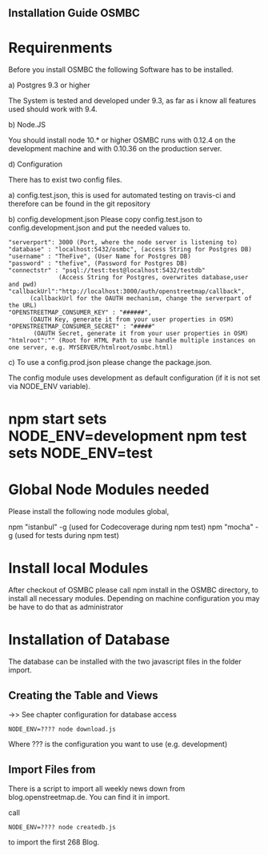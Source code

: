 ## Installation Guide OSMBC

# Requirenments

Before you install OSMBC the following Software has to be installed.

a) Postgres 9.3 or higher

The System is tested and developed under 9.3, as far as i know all features
used should work with 9.4.

b) Node.JS

You should install node 10.* or higher
OSMBC runs with 0.12.4 on the development machine and with 0.10.36 on the 
production server.



d) Configuration

There has to exist two config files.

a) config.test.json, this is used for automated testing on travis-ci and 
therefore can be found in the git repository

b) config.development.json 
Please copy config.test.json to config.development.json and put the needed values to.

    "serverport": 3000 (Port, where the node server is listening to)
    "database" : "localhost:5432/osmbc", (access String for Postgres DB)
    "username" : "TheFive", (User Name for Postgres DB)
    "password" : "thefive", (Password for Postgres DB)
    "connectstr" : "psql://test:test@localhost:5432/testdb"
                  (Access String for Postgres, overwrites database,user and pwd)
    "callbackUrl":"http://localhost:3000/auth/openstreetmap/callback",
          (callbackUrl for the OAUTH mechanism, change the serverpart of the URL)
    "OPENSTREETMAP_CONSUMER_KEY" : "######",
          (OAUTH Key, generate it from your user properties in OSM)
    "OPENSTREETMAP_CONSUMER_SECRET" : "#####"
           (OAUTH Secret, generate it from your user properties in OSM)
    "htmlroot":"" (Root for HTML Path to use handle multiple instances on one server, e.g. MYSERVER/htmlroot/osmbc.html)


c) To use a config.prod.json please change the package.json.  

The config module uses development as default configuration (if it is not set
via NODE_ENV variable).

npm start sets NODE_ENV=development
npm test  sets NODE_ENV=test
=======


# Global Node Modules needed

Please install the following node modules global, 

npm "istanbul" -g  (used for Codecoverage during npm test)
npm "mocha"    -g  (used for tests during npm test)

# Install local Modules

After checkout of OSMBC please call 
npm install 
in the OSMBC directory, to install all necessary modules. 
Depending on machine configuration you may be have to do that as administrator

# Installation of Database

The database can be installed with the two javascript files in the folder import.

## Creating the Table and Views

->> See chapter configuration for database access

    NODE_ENV=???? node download.js

Where ??? is the configuration you want to use (e.g. development) 

## Import Files from 


There is a script to import all weekly news down from blog.openstreetmap.de.
You can find it in import.

call 

    NODE_ENV=???? node createdb.js

to import the first 268 Blog.


